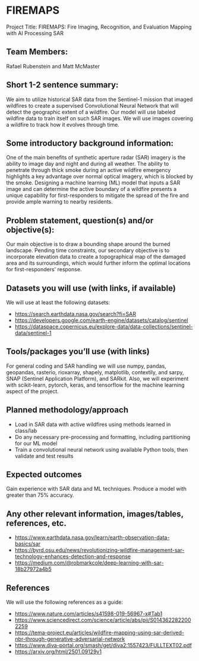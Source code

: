 # FIREMAPS
Project Title:
FIREMAPS: Fire Imaging, Recognition, and Evaluation Mapping with AI Processing SAR 

## Team Members:
Rafael Rubenstein and Matt McMaster

## Short 1-2 sentence summary:

We aim to utilize historical SAR data from the Sentinel-1 mission that imaged wildfires to create a supervised Convolutional Neural Network that will detect the geographic extent of a wildfire. Our model will use labeled wildfire data to train itself on such SAR images. We will use images covering a wildfire to track how it evolves through time. 

## Some introductory background information:

One of the main benefits of synthetic aperture radar (SAR) imagery is the ability to image day and night and during all weather. The ability to penetrate through thick smoke during an active wildfire emergency highlights a key advantage over normal optical imagery, which is blocked by the smoke. Designing a machine learning (ML) model that inputs a SAR image and can determine the active boundary of a wildfire presents a unique capability for first-responders to mitigate the spread of the fire and provide ample warning to nearby residents. 

## Problem statement, question(s) and/or objective(s):

Our main objective is to draw a bounding shape around the burned landscape. Pending time constraints, our secondary objective is to incorporate elevation data to create a topographical map of the damaged area and its surroundings, which would further inform the optimal locations for first-responders' response.

## Datasets you will use (with links, if available)

We will use at least the following datasets:
- https://search.earthdata.nasa.gov/search?fi=SAR
- https://developers.google.com/earth-engine/datasets/catalog/sentinel
- https://dataspace.copernicus.eu/explore-data/data-collections/sentinel-data/sentinel-1

## Tools/packages you’ll use (with links)

For general coding and SAR handling we will use numpy, pandas, geopandas, rasterio, rioxarray, shapely, matplotlib, contextily, and sarpy, SNAP (Sentinel Application Platform)​​, and SARkit. Also, we will experiment with scikit-learn, pytorch, keras, and tensorflow for the machine learning aspect of the project.


## Planned methodology/approach

- Load in SAR data with active wildfires using methods learned in class/lab
- Do any necessary pre-processing and formatting, including partitioning for our ML model
- Train a convolutional neural network using available Python tools, then validate and test results

## Expected outcomes

Gain experience with SAR data and ML techniques. Produce a model with greater than 75% accuracy.

## Any other relevant information, images/tables, references, etc.

- https://www.earthdata.nasa.gov/learn/earth-observation-data-basics/sar
- https://byrd.osu.edu/news/revolutionizing-wildfire-management-sar-technology-enhances-detection-and-response
- https://medium.com/@robmarkcole/deep-learning-with-sar-18b27972a4b5

## References

We will use the following references as a guide:

- https://www.nature.com/articles/s41598-019-56967-x#Tab1
- https://www.sciencedirect.com/science/article/abs/pii/S0143622822002259
- https://tema-project.eu/articles/wildfire-mapping-using-sar-derived-nbr-through-generative-adversarial-network
- https://www.diva-portal.org/smash/get/diva2:1557423/FULLTEXT02.pdf
- https://arxiv.org/html/2501.09129v1
